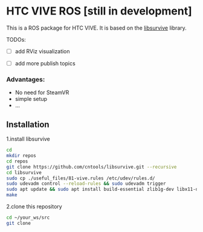 # HTC VIVE ROS [still in development]
This is a ROS package for HTC VIVE. It is based on the [libsurvive](https://github.com/cntools/libsurvive) library.

TODOs:
- [ ] add  RViz visualization
- [ ] add more publish topics


### Advantages:
- No need for SteamVR
- simple setup
- ...

## Installation
1.install libsurvive
```bash
cd
mkdir repos
cd repos
git clone https://github.com/cntools/libsurvive.git --recursive
cd libsurvive
sudo cp ./useful_files/81-vive.rules /etc/udev/rules.d/
sudo udevadm control --reload-rules && sudo udevadm trigger
sudo apt update && sudo apt install build-essential zlib1g-dev libx11-dev libusb-1.0-0-dev freeglut3-dev liblapacke-dev libopenblas-dev libatlas-base-dev cmake
make
```
2.clone this repository
```bash
cd ~/your_ws/src
git clone